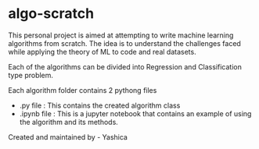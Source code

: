 # algo-scratch
This personal project is aimed at attempting to write machine learning algorithms from scratch. The idea is to understand the challenges faced while applying the theory of ML to code and real datasets. 

Each of the algorithms can be divided into Regression and Classification type problem. 

Each algorithm folder contains 2 pythong files  
- .py file : This contains the created algorithm class 
- .ipynb file : This is a jupyter notebook that contains an example of using the algorithm and its methods. 



Created and maintained by - Yashica
